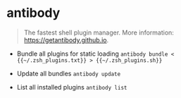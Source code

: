 # antibody
> The fastest shell plugin manager.
> More information: <https://getantibody.github.io>.

- Bundle all plugins for static loading
`antibody bundle < {{~/.zsh_plugins.txt}} > {{~/.zsh_plugins.sh}}`

- Update all bundles
`antibody update`

- List all installed plugins
`antibody list`
